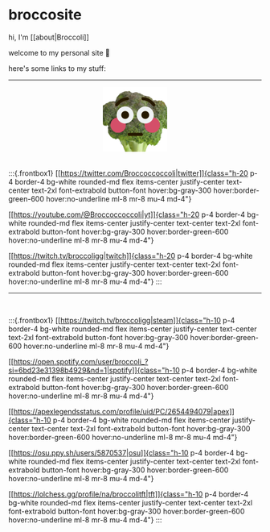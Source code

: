 # broccosite
<style>
    a[data-linkicon="external"]::after {
      content: none;
    }

    .button-font {
      font-family: "Quicksand", sans-serif;
    }
</style>

hi, I'm [[about|Broccoli]]

welcome to my personal site 🥦


here's some links to my stuff:

---

<center><img src="/images/broccoflush.png"></center>
&nbsp;

:::{.frontbox1}
[[https://twitter.com/Broccoccoccoli|twitter]]{class="h-20 p-4 border-4 bg-white rounded-md flex items-center justify-center text-center text-2xl font-extrabold button-font hover:bg-gray-300 hover:border-green-600 hover:no-underline ml-8 mr-8 mu-4 md-4"}

[[https://youtube.com/@Broccoccoccoli|yt]]{class="h-20 p-4 border-4 bg-white rounded-md flex items-center justify-center text-center text-2xl font-extrabold button-font hover:bg-gray-300 hover:border-green-600 hover:no-underline ml-8 mr-8 mu-4 md-4"}

[[https://twitch.tv/broccoligg|twitch]]{class="h-20 p-4 border-4 bg-white rounded-md flex items-center justify-center text-center text-2xl font-extrabold button-font hover:bg-gray-300 hover:border-green-600 hover:no-underline ml-8 mr-8 mu-4 md-4"}
:::
&nbsp;


---

&nbsp;


:::{.frontbox1}
[[https://twitch.tv/broccoligg|steam]]{class="h-10 p-4 border-4 bg-white rounded-md flex items-center justify-center text-center text-2xl font-extrabold button-font hover:bg-gray-300 hover:border-green-600 hover:no-underline ml-8 mr-8 mu-4 md-4"}

[[https://open.spotify.com/user/broccoli_?si=6bd23e31398b4929&nd=1|spotify]]{class="h-10 p-4 border-4 bg-white rounded-md flex items-center justify-center text-center text-2xl font-extrabold button-font hover:bg-gray-300 hover:border-green-600 hover:no-underline ml-8 mr-8 mu-4 md-4"}

[[https://apexlegendsstatus.com/profile/uid/PC/2654494079|apex]]{class="h-10 p-4 border-4 bg-white rounded-md flex items-center justify-center text-center text-2xl font-extrabold button-font hover:bg-gray-300 hover:border-green-600 hover:no-underline ml-8 mr-8 mu-4 md-4"}

[[https://osu.ppy.sh/users/5870537|osu]]{class="h-10 p-4 border-4 bg-white rounded-md flex items-center justify-center text-center text-2xl font-extrabold button-font hover:bg-gray-300 hover:border-green-600 hover:no-underline ml-8 mr-8 mu-4 md-4"}

[[https://lolchess.gg/profile/na/broccolitft|tft]]{class="h-10 p-4 border-4 bg-white rounded-md flex items-center justify-center text-center text-2xl font-extrabold button-font hover:bg-gray-300 hover:border-green-600 hover:no-underline ml-8 mr-8 mu-4 md-4"}
:::